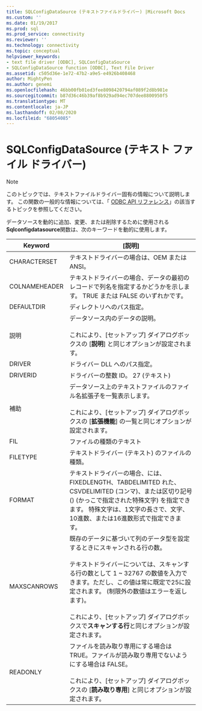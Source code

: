 ```yaml
---
title: SQLConfigDataSource (テキストファイルドライバー) |Microsoft Docs
ms.custom: ''
ms.date: 01/19/2017
ms.prod: sql
ms.prod_service: connectivity
ms.reviewer: ''
ms.technology: connectivity
ms.topic: conceptual
helpviewer_keywords:
- text file driver [ODBC], SQLConfigDataSource
- SQLConfigDataSource function [ODBC], Text File Driver
ms.assetid: c505d36e-1e72-47b2-a9e5-e4926b408468
author: MightyPen
ms.author: genemi
ms.openlocfilehash: 46bb00fb01ed3fee8098420794af089f2d8b981e
ms.sourcegitcommit: b87d36c46b39af8b929ad94ec707dee8800950f5
ms.translationtype: MT
ms.contentlocale: ja-JP
ms.lasthandoff: 02/08/2020
ms.locfileid: "68054085"
---
```

# <a name="sqlconfigdatasource-text-file-driver"></a>SQLConfigDataSource (テキスト ファイル ドライバー)
> [!NOTE]  
>  このトピックでは、テキストファイルドライバー固有の情報について説明します。 この関数の一般的な情報については、「 [ODBC API リファレンス](../../odbc/reference/syntax/odbc-api-reference.md)」の該当するトピックを参照してください。  
  
 データソースを動的に追加、変更、または削除するために使用される**Sqlconfigdatasource**関数は、次のキーワードを動的に使用します。  
  
|Keyword|[説明]|  
|-------------|-----------------|  
|CHARACTERSET|テキストドライバーの場合は、OEM または ANSI。|  
|COLNAMEHEADER|テキストドライバーの場合、データの最初のレコードで列名を指定するかどうかを示します。 TRUE または FALSE のいずれかです。|  
|DEFAULTDIR|ディレクトリへのパス指定。|  
|説明|データソース内のデータの説明。<br /><br /> これにより、[セットアップ] ダイアログボックスの [**説明**] と同じオプションが設定されます。|  
|DRIVER|ドライバー DLL へのパス指定。|  
|DRIVERID|ドライバーの整数 ID。 27 (テキスト)|  
|補助|データソース上のテキストファイルのファイル名拡張子を一覧表示します。<br /><br /> これにより、[セットアップ] ダイアログボックスの [**拡張機能**] の一覧と同じオプションが設定されます。|  
|FIL|ファイルの種類のテキスト|  
|FILETYPE|テキストドライバー (テキスト) のファイルの種類。|  
|FORMAT|テキストドライバーの場合、には、FIXEDLENGTH、TABDELIMITED れた、CSVDELIMITED (コンマ)、または区切り記号 () (かっこで指定された特殊文字) を指定できます。 特殊文字は、1文字の長さで、文字、10進数、または16進数形式で指定できます。|  
|MAXSCANROWS|既存のデータに基づいて列のデータ型を設定するときにスキャンされる行の数。<br /><br /> テキストドライバーについては、スキャンする行の数として 1 ~ 32767 の数値を入力できます。ただし、この値は常に既定で25に設定されます。 (制限外の数値はエラーを返します)。<br /><br /> これにより、[セットアップ] ダイアログボックスで**スキャンする行**と同じオプションが設定されます。|  
|READONLY|ファイルを読み取り専用にする場合は TRUE。ファイルが読み取り専用でないようにする場合は FALSE。<br /><br /> これにより、[セットアップ] ダイアログボックスの [**読み取り専用**] と同じオプションが設定されます。|
